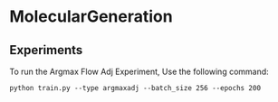# MolecularGeneration


## Experiments

To run the Argmax Flow Adj Experiment, Use the following command:
```
python train.py --type argmaxadj --batch_size 256 --epochs 200
```
